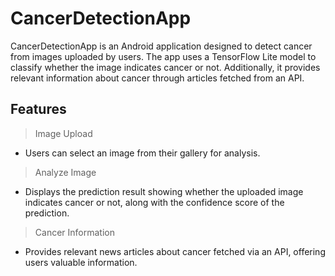 # CancerDetectionApp

CancerDetectionApp is an Android application designed to detect cancer from images uploaded by users. The app uses a TensorFlow Lite model to classify whether the image indicates cancer or not. Additionally, it provides relevant information about cancer through articles fetched from an API.

## Features
> Image Upload
- Users can select an image from their gallery for analysis.

> Analyze Image
- Displays the prediction result showing whether the uploaded image indicates cancer or not, along with the confidence score of the prediction.

> Cancer Information
- Provides relevant news articles about cancer fetched via an API, offering users valuable information.

